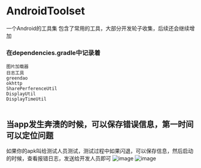 # AndroidToolset
一个Android的工具集
包含了常用的工具，大部分开发轮子收集，后续还会继续增加

### 在dependencies.gradle中记录着

```
图片加载器
日志工具
greendao 
okhttp
SharePerferenceUtil
DisplayUtil
DisplayTimeUtil


```
## 当app发生奔溃的时候，可以保存错误信息，第一时间可以定位问题
如果你的apk叫给测试人员测试，测试过程中如果闪退，可以保存信息，然后启动的时候，查看报错日志，发送给开发人员即可
![image](https://github.com/rongdongliu/AndroidToolset/blob/master/img/QQ%E6%88%AA%E5%9B%BE20161118233452.png)
![image](https://github.com/rongdongliu/AndroidToolset/blob/master/img/QQ%E6%88%AA%E5%9B%BE20161118231957.png)